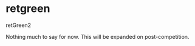 retgreen
========

retGreen2

Nothing much to say for now. This will be expanded on post-competition.
